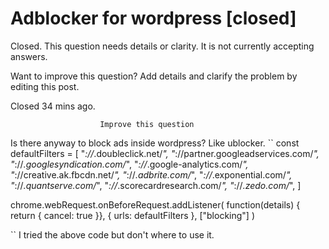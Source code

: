 
# Adblocker for wordpress [closed]







Closed. This question needs details or clarity. It is not currently accepting answers.
                        
                    










Want to improve this question? Add details and clarify the problem by editing this post.


Closed 34 mins ago.







                        Improve this question
                    



Is there anyway to block ads inside wordpress? Like ublocker.
``
const defaultFilters = [
    "*://*.doubleclick.net/*",
    "*://partner.googleadservices.com/*",
    "*://*.googlesyndication.com/*",
    "*://*.google-analytics.com/*",
    "*://creative.ak.fbcdn.net/*",
    "*://*.adbrite.com/*",
    "*://*.exponential.com/*",
    "*://*.quantserve.com/*",
    "*://*.scorecardresearch.com/*",
    "*://*.zedo.com/*",
]

chrome.webRequest.onBeforeRequest.addListener(
    function(details) { return { cancel: true }},
    { urls: defaultFilters },
    ["blocking"]
)

``
I tried the above code but don't where to use it.

        